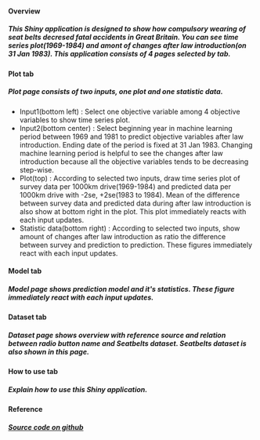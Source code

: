 #### Overview  
##### This Shiny application is designed to show how compulsory wearing of seat belts decresed fatal accidents in Great Britain. You can see time series plot(1969-1984) and amont of changes after law introduction(on 31 Jan 1983). This application consists of 4 pages selected by tab. 

#### Plot tab  
##### Plot page consists of two inputs, one plot and one statistic data.
- Input1(bottom left) : Select one objective variable among 4 objective variables to show time series plot.  
- Input2(bottom center) : Select beginning year in machine learning period between 1969 and 1981 to predict objective variables after law introduction. Ending date of the period is fixed at 31 Jan 1983. Changing machine learning period is helpful to see the changes after law introduction because all the objective variables tends to be decreasing step-wise.  
- Plot(top) : According to selected two inputs, draw time series plot of survey data per 1000km drive(1969-1984) and predicted data per 1000km drive with -2se, +2se(1983 to 1984). Mean of the difference between survey data and predicted data during after law introduction is also show at bottom right in the plot. This plot immediately reacts with each input updates.  
- Statistic data(bottom right) : According to selected two inputs, show amount of changes after law introduction as ratio the difference between survey and prediction to prediction. These figures immediately react with each input updates.   

#### Model tab  
##### Model page shows prediction model and it's statistics. These figure immediately react with each input updates.   

#### Dataset tab  
##### Dataset page shows overview with reference source and relation between radio button name and Seatbelts dataset. Seatbelts dataset is also shown in this page.  

#### How to use tab  
##### Explain how to use this Shiny application. 

#### Reference  
##### [Source code on github](http://github.com/mmasuda/Developing-Data-Products-Shiny-)  

